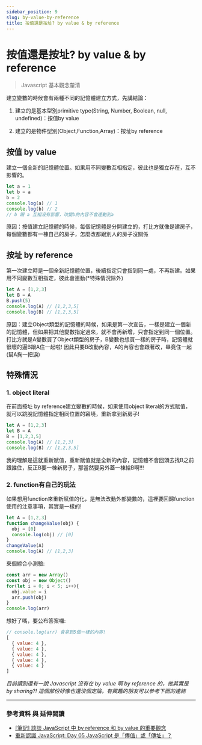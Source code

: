 ```yaml
---
sidebar_position: 9
slug: by-value-by-reference
title: 按值還是按址? by value & by reference
---
```


# 按值還是按址? by value & by reference

>Javascript 基本觀念釐清

建立變數的時候會有兩種不同的記憶體建立方式，先講結論：

1. 建立的是基本型別primitive type(String, Number, Boolean, null, undefined)：按值by value

2. 建立的是物件型別(Object,Function,Array)：按址by reference

## 按值 by value

建立一個全新的記憶體位置。如果用不同變數互相指定，彼此也是獨立存在，互不影響的。

```js
let a = 1
let b = a
b = 2
console.log(a) // 1
console.log(b) // 2
// b 跟 a 互相沒有影響，改變b的內容不會連動到a
```

原因：按值建立記憶體的時候，每個記憶體是分開建立的，打比方就像是建房子，每個變數都有一棟自己的房子，怎麼改都跟別人的房子沒關係

## 按址 by reference

第一次建立時是一個全新記憶體位置，後續指定只會指到同一處，不再新建。如果用不同變數互相指定，彼此會連動(*特殊情況除外)

```js
let A = [1,2,3]
let B = A
B.push(5)
console.log(A) // [1,2,3,5]
console.log(B) // [1,2,3,5]
```

原因：建立Object類型的記憶體的時候，如果是第一次宣告，一樣是建立一個新的記憶體，但如果把其他變數指定過來，就不會再新增，只會指定到同一個位置。打比方就是A變數買了Object類型的房子，B變數也想買一樣的房子時，記憶體就很壞的逼B跟A住一起啦! 因此只要B改動內容，A的內容也會跟著改，畢竟住一起(幫A掬一把淚)

## 特殊情況

### 1. object literal

在前面按址 by reference建立變數的時候，如果使用object literal的方式賦值，就可以跳脫記憶體指定相同位置的窘境，重新拿到新房子!

```js
let A = [1,2,3]
let B = A
B = [1,2,3,5]
console.log(A) // [1,2,3]
console.log(B) // [1,2,3,5]
```

我的理解是這就重新賦值，重新賦值就是全新的內容，記憶體不會回頭去找B之前跟誰住，反正B要一棟新房子，那當然要另外蓋一棟給B啊!!!

### 2. function有自己的玩法

如果想用function來重新賦值的化，是無法改動外部變數的，這裡要回歸function使用的注意事項，其實是一樣的!

```js
let A = [1,2,3]
function changeValue(obj) {
  obj = [0]
  console.log(obj) // [0]
}
changeValue(A)  
console.log(A) // [1,2,3]
```

來個綜合小測驗:

```js
const arr = new Array()
const obj = new Object()
for(let i = 0; i < 5; i++){
  obj.value = i
  arr.push(obj)
}
console.log(arr)
```

想好了嗎，要公布答案囉:

```js
// console.log(arr) 會拿到5個一樣的內容!
[
  { value: 4 },
  { value: 4 },
  { value: 4 },
  { value: 4 },
  { value: 4 }
]
```

*目前讀到還有一說 Javascript 沒有在 by value 啊 by reference 的，他其實是 by sharing?! 這個部份好像也還沒個定論，有興趣的朋友可以參考下面的連結*

---

### 參考資料 與 延伸閱讀

* [[筆記] 談談 JavaScript 中 by reference 和 by value 的重要觀念](https://pjchender.blogspot.com/2016/03/javascriptby-referenceby-value.html)
* [重新認識 JavaScript: Day 05 JavaScript 是「傳值」或「傳址」？](https://ithelp.ithome.com.tw/articles/10191057)

